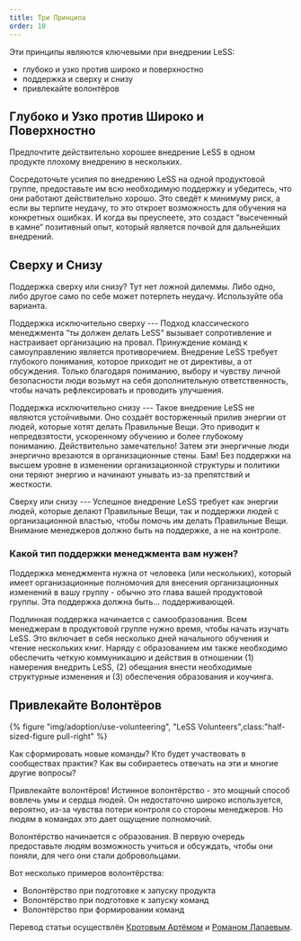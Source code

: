 ```yaml
---
title: Три Принципа
order: 10
---
```


Эти принципы являются ключевыми при внедрении LeSS:

* глубоко и узко против широко и поверхностно
* поддержка и сверху и снизу
* привлекайте волонтёров

## Глубоко и Узко против Широко и Поверхностно

Предпочтите действительно хорошее внедрение LeSS в одном продукте плохому внедрению в нескольких.

Сосредоточьте усилия по внедрению LeSS на одной продуктовой группе, предоставьте им всю необходимую поддержку и убедитесь, что они работают действительно хорошо. Это сведёт к минимуму риск, а если вы терпите неудачу, то это откроет возможность для обучения на конкретных ошибках. И когда вы преуспеете, это создаст “высеченный в камне“ позитивный опыт, который является почвой для дальнейших внедрений.

## Сверху и Снизу

Поддержка сверху или снизу? Тут нет ложной дилеммы. Либо одно, либо другое само по себе может потерпеть неудачу. Используйте оба варианта.

Поддержка исключительно сверху --- Подход классического менеджмента “ты должен делать LeSS“ вызывает сопротивление и настраивает организацию на провал. Принуждение команд к самоуправлению является противоречием. Внедрение LeSS требует глубокого понимания, которое приходит не от директивы, а от обсуждения. Только благодаря пониманию, выбору и чувству личной безопасности люди возьмут на себя дополнительную ответственность, чтобы начать рефлексировать и проводить улучшения.

Поддержка исключительно снизу --- Такое внедрение LeSS не являются устойчивыми. Оно создаёт восторженный прилив энергии от людей, которые хотят делать Правильные Вещи. Это приводит к непредвзятости, ускоренному обучению и более глубокому пониманию. Действительно замечательно! Затем эти энергичные люди энергично врезаются в организационные стены. Бам! Без поддержки на высшем уровне в изменении организационной структуры и политики они теряют энергию и начинают унывать из-за препятствий и жесткости.

Сверху или снизу --- Успешное внедрение LeSS требует как энергии людей, которые делают Правильные Вещи, так и поддержки людей с организационной властью, чтобы помочь им делать Правильные Вещи. Внимание менеджеров должно быть на поддержке, а не на контроле.

### Какой тип поддержки менеджмента вам нужен?

Поддержка менеджмента нужна от человека (или нескольких), который имеет организационные полномочия для внесения организационных изменений в вашу группу - обычно это глава вашей продуктовой группы. Эта поддержка должна быть... поддерживающей.

Подлинная поддержка начинается с самообразования. Всем менеджерам в продуктовой группе нужно время, чтобы начать изучать LeSS. Это включает в себя несколько дней начального обучения и чтение нескольких книг. Наряду с образованием им также необходимо обеспечить четкую коммуникацию и действия в отношении (1) намерения внедрить LeSS, (2) обещания внести необходимые структурные изменения и (3) обеспечения образования и коучинга.

## Привлекайте Волонтёров

<div>
  {% figure "img/adoption/use-volunteering", "LeSS Volunteers",class:"half-sized-figure pull-right" %}
</div>

Как сформировать новые команды? Кто будет участвовать в сообществах практик? Как вы собираетесь отвечать на эти и многие другие вопросы?

Привлекайте волонтёров! Истинное волонтёрство - это мощный способ вовлечь умы и сердца людей. Он недостаточно широко используется, вероятно, из-за чувства потери контроля со стороны менеджеров. Но людям в командах это дает ощущение полномочий.

Волонтёрство начинается с образования. В первую очередь предоставьте людям возможность учиться и обсуждать, чтобы они поняли, для чего они стали добровольцами.

Вот несколько примеров волонтёрства:

* Волонтёрство при подготовке к запуску продукта
* Волонтёрство при подготовке к запуску команд
* Волонтёрство при формировании команд

Перевод статьи осуществлён [Кротовым Артёмом](https://www.facebook.com/artem.v.krotov) и [Романом Лапаевым](https://www.linkedin.com/in/romanlapaev).
